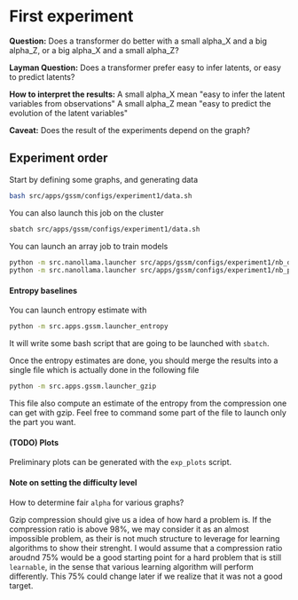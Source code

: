# First experiment

**Question:**
Does a transformer do better with a small alpha_X and a big alpha_Z, or a big alpha_X and a small alpha_Z?

**Layman Question:**
Does a transformer prefer easy to infer latents, or easy to predict latents?

**How to interpret the results:**
A small alpha_X mean "easy to infer the latent variables from observations"
A small alpha_Z mean "easy to predict the evolution of the latent variables" 

**Caveat:**
Does the result of the experiments depend on the graph?

## Experiment order
Start by defining some graphs, and generating data
```bash
bash src/apps/gssm/configs/experiment1/data.sh
```
You can also launch this job on the cluster
```bash
sbatch src/apps/gssm/configs/experiment1/data.sh
```

You can launch an array job to train models
```bash
python -m src.nanollama.launcher src/apps/gssm/configs/experiment1/nb_data.yaml
python -m src.nanollama.launcher src/apps/gssm/configs/experiment1/nb_params.yaml
```

#### Entropy baselines
You can launch entropy estimate with 
```bash
python -m src.apps.gssm.launcher_entropy
```
It will write some bash script that are going to be launched with `sbatch`.

Once the entropy estimates are done, you should merge the results into a single file which is actually done in the following file
```bash
python -m src.apps.gssm.launcher_gzip
```
This file also compute an estimate of the entropy from the compression one can get with gzip.
Feel free to command some part of the file to launch only the part you want.

#### (TODO) Plots
Preliminary plots can be generated with the `exp_plots` script.

#### Note on setting the difficulty level
How to determine fair `alpha` for various graphs?

Gzip compression should give us a idea of how hard a problem is.
If the compression ratio is above 98%, we may consider it as an almost impossible problem, as their is not much structure to leverage for learning algorithms to show their strenght.
I would assume that a compression ratio aroudnd 75% would be a good starting point for a hard problem that is still `learnable`, in the sense that various learning algorithm will perform differently.
This 75% could change later if we realize that it was not a good target.
